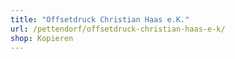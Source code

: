 ```yaml
---
title: "Offsetdruck Christian Haas e.K."
url: /pettendorf/offsetdruck-christian-haas-e-k/
shop: Kopieren
---
```

